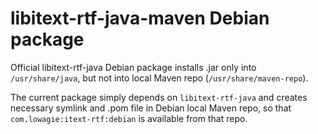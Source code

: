 # libitext-rtf-java-maven Debian package

Official libitext-rtf-java Debian package installs .jar only into `/usr/share/java`, but not into local Maven repo (`/usr/share/maven-repo`).

The current package simply depends on `libitext-rtf-java` and creates necessary symlink and .pom file in Debian local Maven repo, so that `com.lowagie:itext-rtf:debian` is available from that repo.
